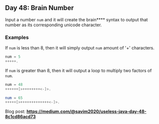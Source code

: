 ## Day 48: Brain Number
Input a number `num` and it will create the brain**** syntax to output that number as its corresponding unicode character. 

### Examples
If `num` is less than 8, then it will simply output `num` amount of '+' characters.
```java
num = 5 
+++++.
```
If `num` is greater than 8, then it will output a loop to multiply two factors of `num`. 
```java
num = 48
++++++[>++++++++<-]>.

num = 65
+++++[>+++++++++++++<-]>.
```
Blog post: **<https://medium.com/@savim2020/useless-java-day-48-8c1cd86acd73>**